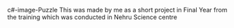  c#-image-Puzzle
This was made by me as a short project in Final Year from the training which was conducted in Nehru Science centre

